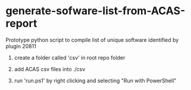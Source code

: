 # generate-sofware-list-from-ACAS-report
Prototype python script to compile list of unique software identified by plugin 20811

1. create a folder called 'csv' in root repo folder

2. add ACAS csv files into ./csv

3. run 'run.ps1' by right clicking and selecting "Run with PowerShell"




